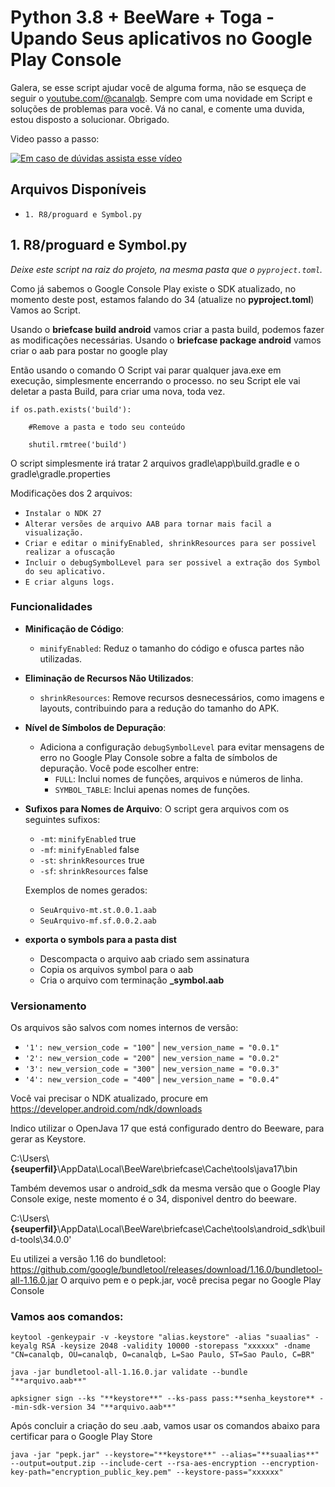 # Python 3.8 + BeeWare + Toga - Upando Seus aplicativos no Google Play Console

Galera, se esse script ajudar você de alguma forma, não se esqueça de seguir o [youtube.com/@canalqb](https://youtube.com/@canalqb).
Sempre com uma novidade em Script e soluções de problemas para você.
Vá no canal, e comente uma duvida, estou disposto a solucionar.
Obrigado.

Video passo a passo:

[![Em caso de dúvidas assista esse vídeo](https://i9.ytimg.com/vi/1Xh_d6cEXyc/mqdefault.jpg?v=672d6012&sqp=CIjaurkG&rs=AOn4CLBsOzNKr-6ng1DmBKZYJ-FfITtbRQ)](https://youtu.be/1Xh_d6cEXyc)


## Arquivos Disponíveis

- `1. R8/proguard e Symbol.py`  

## 1. R8/proguard e Symbol.py

*Deixe este script na raiz do projeto, na mesma pasta que o `pyproject.toml`.*

Como já sabemos o Google Console Play existe o SDK atualizado, no momento deste post, estamos falando do 34 (atualize no **pyproject.toml**)
Vamos ao Script.

Usando o **briefcase build android** vamos criar a pasta build, podemos fazer as modificações necessárias.
Usando o **briefcase package android** vamos criar o aab para postar no google play

Então usando o comando
O Script vai parar qualquer java.exe em execução, simplesmente encerrando o processo.
no seu Script ele vai deletar a pasta Build, para criar uma nova, toda vez.

`if os.path.exists('build'):`

`    #Remove a pasta e todo seu conteúdo`

`    shutil.rmtree('build')`

O script simplesmente irá tratar 2 arquivos
gradle\app\build.gradle e o gradle\gradle.properties

Modificações dos 2 arquivos:
- `Instalar o NDK 27`
- `Alterar versões de arquivo AAB para tornar mais facil a visualização.`
- `Criar e editar o minifyEnabled, shrinkResources para ser possivel realizar a ofuscação`
- `Incluir o debugSymbolLevel para ser possivel a extração dos Symbol do seu aplicativo.`
- `E criar alguns logs.`

### Funcionalidades

- **Minificação de Código**: 
  - `minifyEnabled`: Reduz o tamanho do código e ofusca partes não utilizadas.
  
- **Eliminação de Recursos Não Utilizados**: 
  - `shrinkResources`: Remove recursos desnecessários, como imagens e layouts, contribuindo para a redução do tamanho do APK.
  
- **Nível de Símbolos de Depuração**: 
  - Adiciona a configuração `debugSymbolLevel` para evitar mensagens de erro no Google Play Console sobre a falta de símbolos de depuração. Você pode escolher entre:
    - `FULL`: Inclui nomes de funções, arquivos e números de linha.
    - `SYMBOL_TABLE`: Inclui apenas nomes de funções.

- **Sufixos para Nomes de Arquivo**: 
  O script gera arquivos com os seguintes sufixos:
  - `-mt`: `minifyEnabled` true
  - `-mf`: `minifyEnabled` false
  - `-st`: `shrinkResources` true
  - `-sf`: `shrinkResources` false

  Exemplos de nomes gerados:
  - `SeuArquivo-mt.st.0.0.1.aab`
  - `SeuArquivo-mf.sf.0.0.2.aab`

- **exporta o symbols para a pasta dist**
  - Descompacta o arquivo aab criado sem assinatura
  - Copia os arquivos symbol para o aab
  - Cria o arquivo com terminação **_symbol.aab**
 
### Versionamento

Os arquivos são salvos com nomes internos de versão:
- `'1': new_version_code = "100"` | `new_version_name = "0.0.1"`
- `'2': new_version_code = "200"` | `new_version_name = "0.0.2"`
- `'3': new_version_code = "300"` | `new_version_name = "0.0.3"`
- `'4': new_version_code = "400"` | `new_version_name = "0.0.4"`

Você vai precisar o NDK atualizado, procure em https://developer.android.com/ndk/downloads

Indico utilizar o OpenJava 17 que está configurado dentro do Beeware, para gerar as Keystore.

C:\\Users\\**{seuperfil}**\\AppData\\Local\\BeeWare\\briefcase\\Cache\\tools\\java17\\bin


Também devemos usar o android_sdk da mesma versão que o Google Play Console exige, neste momento é o 34, disponivel dentro do beeware.

C:\\Users\\**{seuperfil}**\\AppData\\Local\\BeeWare\\briefcase\\Cache\\tools\\android_sdk\\build-tools\\34.0.0'


Eu utilizei a versão 1.16 do bundletool: https://github.com/google/bundletool/releases/download/1.16.0/bundletool-all-1.16.0.jar
O arquivo pem e o pepk.jar, você precisa pegar no Google Play Console 

### Vamos aos comandos:

`keytool -genkeypair -v -keystore "alias.keystore" -alias "suaalias" -keyalg RSA -keysize 2048 -validity 10000 -storepass "xxxxxx" -dname "CN=canalqb, OU=canalqb, O=canalqb, L=Sao Paulo, ST=Sao Paulo, C=BR"`

`java -jar bundletool-all-1.16.0.jar validate --bundle "**arquivo.aab**"`

`apksigner sign --ks "**keystore**" --ks-pass pass:**senha_keystore** --min-sdk-version 34 "**arquivo.aab**"`

Após concluir a criação do seu .aab, vamos usar os comandos abaixo para certificar para o Google Play Store

`java -jar "pepk.jar" --keystore="**keystore**" --alias="**suaalias**" --output=output.zip --include-cert --rsa-aes-encryption --encryption-key-path="encryption_public_key.pem" --keystore-pass="xxxxxx"`



